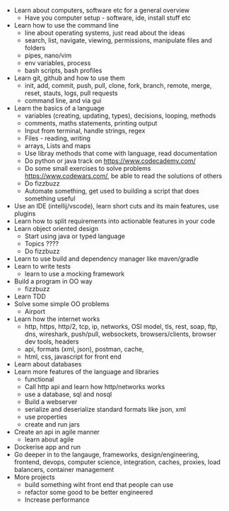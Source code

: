 - Learn about computers, software etc for a general overview
  - Have you computer setup - software, ide, install stuff etc
- Learn how to use the command line
  - line about operating systems, just read about the ideas
  - search, list, navigate, viewing, permissions, manipulate files and folders
  - pipes, nano/vim
  - env variables, process
  - bash scripts, bash profiles
- Learn git, github and how to use them
  - init, add, commit, push, pull, clone, fork, branch, remote, merge, reset, stauts, logs,  pull requests
  - command line, and via gui
- Learn the basics of a language
  - variables (creating, updating, types), decisions, looping, methods
  - comments, maths statements, printing output
  - Input from terminal, handle strings, regex
  - Files - reading, writing
  - arrays, Lists and maps
  - Use libray methods that come with language, read documentation
  - Do python or java track on https://www.codecademy.com/
  - Do some small exercises  to solve problems https://www.codewars.com/, be able to read the solutions of others
  - Do fizzbuzz
  - Automate something, get used to building a script that does something useful
- Use an IDE (intellij/vscode), learn short cuts and its main features, use plugins
- Learn how to split requirements into actionable features in your code
- Learn object oriented design
  - Start using java or typed language
  - Topics ????
  - Do fizzbuzz
- Learn to use build and dependency manager like maven/gradle
- Learn to write tests
  - learn to use a mocking framework
- Build a program in OO way
  - fizzbuzz
- Learn TDD
- Solve some simple OO problems
  - Airport
- Learn how the internet works
  - http, https, http/2, tcp, ip, networks, OSI model, tls, rest, soap, ftp, dns, wireshark, push/pull, websockets, browsers/clients, browser dev tools, headers
  - api, formats (xml, json), postman, cache,
  - html, css, javascript for front end
- Learn about databases
- Learn more features of the language and libraries
  - functional
  - Call http api and learn how http/networks works
  - use a database, sql and nosql
  - Build a webserver
  - serialize and deserialize standard formats like json, xml
  - use properties
  - create and run jars
- Create an api in agile manner
  - learn about agile
- Dockerise app and run
- Go deeper in to the langauge, frameworks, design/engineering, frontend, devops, computer science, integration, caches, proxies, load balancers, container management
- More projects
  - build something wiht front end that people can use
  - refactor some  good to be better engineered
  - Increase performance
